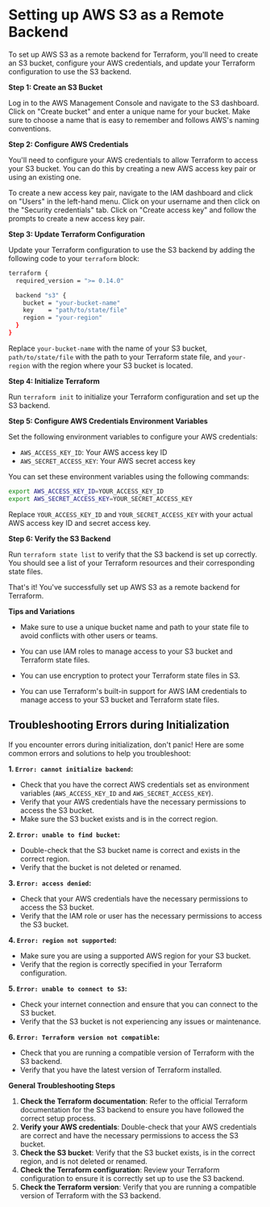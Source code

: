 # Setting up AWS S3 as a Remote Backend

To set up AWS S3 as a remote backend for Terraform, you'll need to create an S3 bucket, configure your AWS credentials, and update your Terraform configuration to use the S3 backend.

**Step 1: Create an S3 Bucket**

Log in to the AWS Management Console and navigate to the S3 dashboard. Click on "Create bucket" and enter a unique name for your bucket. Make sure to choose a name that is easy to remember and follows AWS's naming conventions.

**Step 2: Configure AWS Credentials**

You'll need to configure your AWS credentials to allow Terraform to access your S3 bucket. You can do this by creating a new AWS access key pair or using an existing one.

To create a new access key pair, navigate to the IAM dashboard and click on "Users" in the left-hand menu. Click on your username and then click on the "Security credentials" tab. Click on "Create access key" and follow the prompts to create a new access key pair.

**Step 3: Update Terraform Configuration**

Update your Terraform configuration to use the S3 backend by adding the following code to your `terraform` block:

```bash
terraform {
  required_version = ">= 0.14.0"

  backend "s3" {
    bucket = "your-bucket-name"
    key    = "path/to/state/file"
    region = "your-region"
  }
}
```

Replace `your-bucket-name` with the name of your S3 bucket, `path/to/state/file` with the path to your Terraform state file, and `your-region` with the region where your S3 bucket is located.

**Step 4: Initialize Terraform**

Run `terraform init` to initialize your Terraform configuration and set up the S3 backend.

**Step 5: Configure AWS Credentials Environment Variables**

Set the following environment variables to configure your AWS credentials:

- `AWS_ACCESS_KEY_ID`: Your AWS access key ID
- `AWS_SECRET_ACCESS_KEY`: Your AWS secret access key

You can set these environment variables using the following commands:

```bash
export AWS_ACCESS_KEY_ID=YOUR_ACCESS_KEY_ID
export AWS_SECRET_ACCESS_KEY=YOUR_SECRET_ACCESS_KEY
```

Replace `YOUR_ACCESS_KEY_ID` and `YOUR_SECRET_ACCESS_KEY` with your actual AWS access key ID and secret access key.

**Step 6: Verify the S3 Backend**

Run `terraform state list` to verify that the S3 backend is set up correctly. You should see a list of your Terraform resources and their corresponding state files.

That's it! You've successfully set up AWS S3 as a remote backend for Terraform.

**Tips and Variations**

- Make sure to use a unique bucket name and path to your state file to avoid conflicts with other users or teams.

- You can use IAM roles to manage access to your S3 bucket and Terraform state files.

- You can use encryption to protect your Terraform state files in S3.

- You can use Terraform's built-in support for AWS IAM credentials to manage access to your S3 bucket and Terraform state files.

## Troubleshooting Errors during Initialization

If you encounter errors during initialization, don't panic! Here are some common errors and solutions to help you troubleshoot:

**1. `Error: cannot initialize backend`:**

- Check that you have the correct AWS credentials set as environment variables (`AWS_ACCESS_KEY_ID` and `AWS_SECRET_ACCESS_KEY`).
- Verify that your AWS credentials have the necessary permissions to access the S3 bucket.
- Make sure the S3 bucket exists and is in the correct region.

**2. `Error: unable to find bucket`:**

- Double-check that the S3 bucket name is correct and exists in the correct region.
- Verify that the bucket is not deleted or renamed.

**3. `Error: access denied`:**

- Check that your AWS credentials have the necessary permissions to access the S3 bucket.
- Verify that the IAM role or user has the necessary permissions to access the S3 bucket.

**4. `Error: region not supported`:**

- Make sure you are using a supported AWS region for your S3 bucket.
- Verify that the region is correctly specified in your Terraform configuration.

**5. `Error: unable to connect to S3`:**

- Check your internet connection and ensure that you can connect to the S3 bucket.
- Verify that the S3 bucket is not experiencing any issues or maintenance.

**6. `Error: Terraform version not compatible`:**

- Check that you are running a compatible version of Terraform with the S3 backend.
- Verify that you have the latest version of Terraform installed.

**General Troubleshooting Steps**

1. **Check the Terraform documentation**: Refer to the official Terraform documentation for the S3 backend to ensure you have followed the correct setup process.
2. **Verify your AWS credentials**: Double-check that your AWS credentials are correct and have the necessary permissions to access the S3 bucket.
3. **Check the S3 bucket**: Verify that the S3 bucket exists, is in the correct region, and is not deleted or renamed.
4. **Check the Terraform configuration**: Review your Terraform configuration to ensure it is correctly set up to use the S3 backend.
5. **Check the Terraform version**: Verify that you are running a compatible version of Terraform with the S3 backend.
